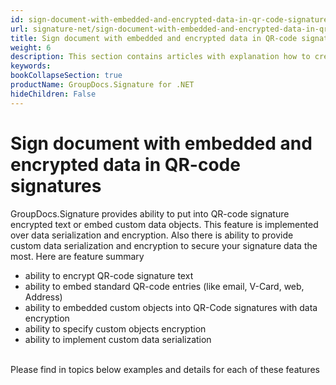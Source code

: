 ```yaml
---
id: sign-document-with-embedded-and-encrypted-data-in-qr-code-signatures
url: signature-net/sign-document-with-embedded-and-encrypted-data-in-qr-code-signatures
title: Sign document with embedded and encrypted data in QR-code signatures
weight: 6
description: This section contains articles with explanation how to create QR-Code electronic signatures and embed into QR-Code custom data object with its serialization and encryption. The examples show how to customize object serialization and encryption.
keywords: 
bookCollapseSection: true
productName: GroupDocs.Signature for .NET
hideChildren: False
---
```


# Sign document with embedded and encrypted data in QR-code signatures

GroupDocs.Signature provides ability to put into QR-code signature encrypted text or embed custom data objects. This feature is implemented over data serialization and encryption. Also there is ability to provide custom data serialization and encryption to secure your signature data the most. Here are feature summary

*   ability to encrypt QR-code signature text
*   ability to embed standard QR-code entries (like email, V-Card, web, Address)
*   ability to embedded custom objects into QR-Code signatures with data encryption
*   ability to specify custom objects encryption
*   ability to implement custom data serialization  
        
      
    

Please find in topics below examples and details for each of these features
